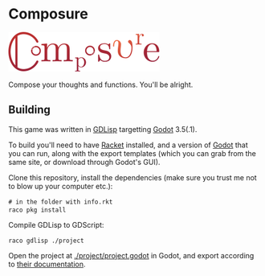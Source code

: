 # Composure

![](./project/assets/textures/title.svg)

Compose your thoughts and functions. You'll be alright.

## Building

This game was written in [GDLisp](https://github.com/eutro/gdlisp) targetting [Godot](https://godotengine.org/) 3.5(.1).

To build you'll need to have [Racket](https://racket-lang.org/)
installed, and a version of [Godot](https://godotengine.org/download)
that you can run, along with the export templates (which you can grab
from the same site, or download through Godot's GUI).

Clone this repository, install the dependencies (make sure you trust
me not to blow up your computer etc.):

```shell
# in the folder with info.rkt
raco pkg install
```

Compile GDLisp to GDScript:

```shell
raco gdlisp ./project
```

Open the project at [./project/project.godot](./project/project.godot)
in Godot, and export according to [their
documentation](https://docs.godotengine.org/en/stable/tutorials/export/exporting_projects.html).
